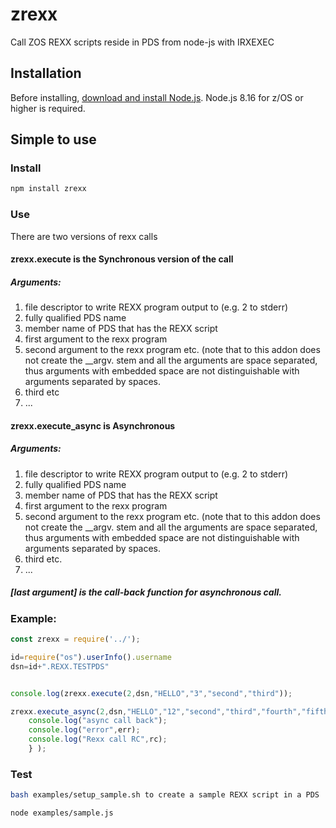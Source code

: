 # zrexx
Call ZOS REXX scripts reside in PDS from node-js with IRXEXEC

## Installation

<!--
This is a [Node.js](https://nodejs.org/en/) module available through the
[npm registry](https://www.npmjs.com/).
-->

Before installing, [download and install Node.js](https://developer.ibm.com/node/sdk/ztp/).
Node.js 8.16 for z/OS or higher is required.

## Simple to use

### Install

```bash
npm install zrexx
```

### Use

There are two versions of rexx calls

#### zrexx.execute is the Synchronous version of the call
##### Arguments:
1. file descriptor to write REXX program output to (e.g. 2 to stderr)
2. fully qualified PDS name
3. member name of PDS that has the REXX script
4. first argument to the rexx program
5. second argument to the rexx program etc.  (note that to this addon does not create the __argv. stem and all the arguments are space separated, thus arguments with embedded space are not distinguishable with arguments separated by spaces.
6. third etc
7. ...
#### zrexx.execute_async is Asynchronous
##### Arguments:
1. file descriptor to write REXX program output to (e.g. 2 to stderr)
2. fully qualified PDS name
3. member name of PDS that has the REXX script
4. first argument to the rexx program
5. second argument to the rexx program etc. (note that to this addon does not create the __argv. stem and all the arguments are space separated, thus arguments with embedded space are not distinguishable with arguments separated by spaces.
6. third etc.
7. ...
##### [last argument] is the call-back function for asynchronous call.

### Example:
```js
const zrexx = require('../');

id=require("os").userInfo().username
dsn=id+".REXX.TESTPDS"


console.log(zrexx.execute(2,dsn,"HELLO","3","second","third"));

zrexx.execute_async(2,dsn,"HELLO","12","second","third","fourth","fifth",function(err,rc) {
    console.log("async call back");
    console.log("error",err);
    console.log("Rexx call RC",rc);
    } );

```

### Test

```bash
bash examples/setup_sample.sh to create a sample REXX script in a PDS

node examples/sample.js
```

